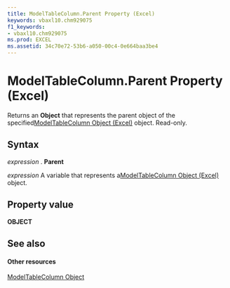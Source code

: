 ```yaml
---
title: ModelTableColumn.Parent Property (Excel)
keywords: vbaxl10.chm929075
f1_keywords:
- vbaxl10.chm929075
ms.prod: EXCEL
ms.assetid: 34c70e72-53b6-a050-00c4-0e664baa3be4
---
```



# ModelTableColumn.Parent Property (Excel)

Returns an  **Object** that represents the parent object of the specified[ModelTableColumn Object (Excel)](modeltablecolumn-object-excel.md) object. Read-only.


## Syntax

 _expression_ . **Parent**

 _expression_ A variable that represents a[ModelTableColumn Object (Excel)](modeltablecolumn-object-excel.md) object.


## Property value

 **OBJECT**


## See also


#### Other resources



[ModelTableColumn Object](modeltablecolumn-object-excel.md)

